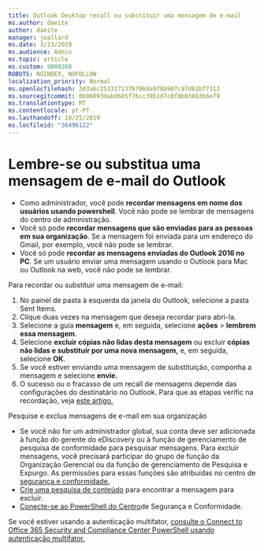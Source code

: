 ```yaml
---
title: Outlook Desktop recall ou substituir uma mensagem de e-mail
ms.author: daeite
author: daeite
manager: joallard
ms.date: 3/13/2019
ms.audience: Admin
ms.topic: article
ms.custom: 9000260
ROBOTS: NOINDEX, NOFOLLOW
localization_priority: Normal
ms.openlocfilehash: 3d3a6c253317137b7069a978b907c97d61bf7313
ms.sourcegitcommit: 0b06093dabd685f76cc39b1d7c0f8b03883b6e79
ms.translationtype: MT
ms.contentlocale: pt-PT
ms.lasthandoff: 10/25/2019
ms.locfileid: "36496122"
---
```

# <a name="recall-or-replace-an-outlook-email-message"></a>Lembre-se ou substitua uma mensagem de e-mail do Outlook

- Como administrador, você pode **recordar mensagens em nome dos usuários usando powershell**. Você não pode se lembrar de mensagens do centro de administração.
- Você só pode **recordar mensagens que são enviadas para as pessoas em sua organização**. Se a mensagem foi enviada para um endereço do Gmail, por exemplo, você não pode se lembrar.
- Você só pode **recordar as mensagens enviadas do Outlook 2016 no PC**. Se um usuário enviar uma mensagem usando o Outlook para Mac ou Outlook na web, você não pode se lembrar.

Para recordar ou substituir uma mensagem de e-mail:

1. No painel de pasta à esquerda da janela do Outlook, selecione a pasta Sent Items.
1. Clique duas vezes na mensagem que deseja recordar para abri-la.
1. Selecione a guia **mensagem** e, em seguida, selecione **ações** > **lembrem essa mensagem**.
1. Selecione **excluir cópias não lidas desta mensagem** ou excluir **cópias não lidas e substituir por uma nova mensagem,** e, em seguida, selecione **OK**.
1. Se você estiver enviando uma mensagem de substituição, componha a mensagem e selecione **envie.**
1. O sucesso ou o fracasso de um recall de mensagens depende das configurações do destinatário no Outlook. Para que as etapas verific na recordação, veja [este artigo.](https://support.office.com/article/35027f88-d655-4554-b4f8-6c0729a723a0)

Pesquise e exclua mensagens de e-mail em sua organização

- Se você não for um administrador global, sua conta deve ser adicionada à função do gerente do eDiscovery ou à função de gerenciamento de pesquisa de conformidade para pesquisar mensagens. Para excluir mensagens, você precisará participar do grupo de função da Organização Gerencial ou da função de gerenciamento de Pesquisa e Expurgo. As permissões para essas funções são atribuídas no centro de [segurança e conformidade.](https://go.microsoft.com/fwlink/?linkid=2083731)
- [Crie uma pesquisa de conteúdo](https://docs.microsoft.com/office365/securitycompliance/content-search) para encontrar a mensagem para excluir.
- [Conecte-se ao PowerShell do Centro](https://docs.microsoft.com/powershell/exchange/office-365-scc/connect-to-scc-powershell/connect-to-scc-powershell?view=exchange-ps)de Segurança e Conformidade.

Se você estiver usando a autenticação multifator, [consulte o Connect to Office 365 Security and Compliance Center PowerShell usando autenticação multifator.](https://docs.microsoft.com/powershell/exchange/office-365-scc/connect-to-scc-powershell/mfa-connect-to-scc-powershell?view=exchange-ps)